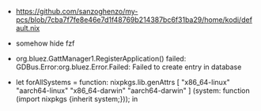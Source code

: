 * https://github.com/sanzoghenzo/my-pcs/blob/7cba7f7fe8e46e7d1f48769b214387bc6f31ba29/home/kodi/default.nix
* somehow hide fzf
* org.bluez.GattManager1.RegisterApplication() failed: GDBus.Error:org.bluez.Error.Failed: Failed to create entry in database

* let
    forAllSystems = function:
      nixpkgs.lib.genAttrs [
        "x86_64-linux"
        "aarch64-linux"
        "x86_64-darwin"
        "aarch64-darwin"
      ] (system: function (import nixpkgs {inherit system;}));
  in 